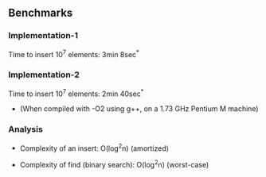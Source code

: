 ## Benchmarks

### Implementation-1

Time to insert 10<sup>7</sup> elements: 3min 8sec<sup>*</sup>

### Implementation-2

Time to insert 10<sup>7</sup> elements: 2min 40sec<sup>*</sup>

* (When compiled with -O2 using g++, on a 1.73 GHz Pentium M machine)

### Analysis

* Complexity of an insert: O(log<sup>2</sup>n) (amortized)

* Complexity of find (binary search): O(log<sup>2</sup>n) (worst-case)
